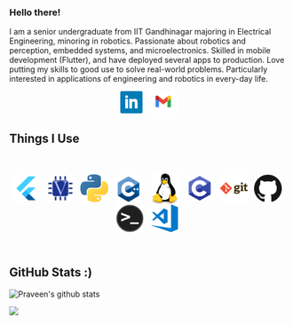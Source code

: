 ### Hello there!
I am a senior undergraduate from IIT Gandhinagar majoring in Electrical Engineering, minoring in robotics. Passionate about robotics and perception, embedded systems, and microelectronics. Skilled in mobile development (Flutter), and have deployed several apps to production. Love putting my skills to good use to solve real-world problems. Particularly interested in applications of engineering and robotics in every-day life.


<p align='center'>
<a href="https://www.linkedin.com/in/praveenvenkatesh-pveen/"><img height="40" src="icons/linkedin.png"></a>&nbsp;&nbsp;
<a href="mailto:pveenvenkatesh@gmail.com"><img height="40" src="icons/gmail.png"></a>
</p>


## Things I Use
<br>
<p align="center">
<img align="center" alt="Flutter" width="50" src="icons/flutter.png" />&nbsp;&nbsp;
<img align="center" alt="Verilog" width="50" src="icons/verilog.png" />&nbsp;&nbsp;
<img align="center" alt="Python" width="50" src="icons/python.png" />&nbsp;&nbsp;
<img align="center" alt="C++" width="50" src="icons/cpp.png" /> &nbsp;&nbsp;
<img align="center" alt="Linux" width="50" src="icons/linux.png" />&nbsp;&nbsp;
<img align="center" alt="C" width="50" src="icons/c.png" />&nbsp;&nbsp;
<img align="center" alt="Git" width="50" src="icons/git.png" />&nbsp;&nbsp;
<img align="center" alt="GitHub" width="50" src="icons/github.png" />&nbsp;&nbsp;
<img align="center" alt="Terminal" width="50" src="icons/terminal.png" />&nbsp;&nbsp;
<img align="center" alt="Visual Studio Code" width="50" src="icons/visual-studio-code.png" />&nbsp;&nbsp;
</p>
<br>


## GitHub Stats :)

![Praveen's github stats](https://github-readme-stats.vercel.app/api?username=praveenVnktsh)

![](https://komarev.com/ghpvc/?username=praveenVnktsh&color=brightgreen&style=flat)

